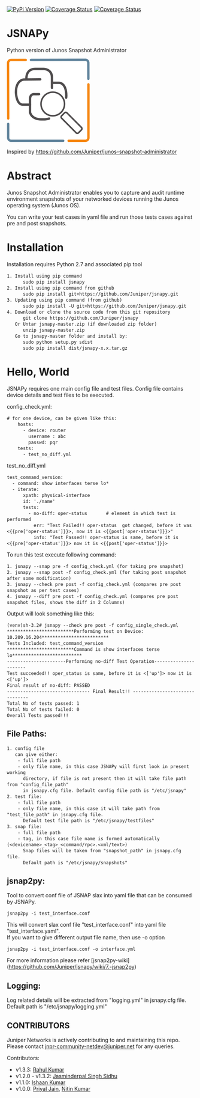 [![PyPi Version](https://img.shields.io/pypi/v/jsnapy.svg)](https://pypi.python.org/pypi/jsnapy/)
[![Coverage Status](https://travis-ci.org/Juniper/jsnapy.svg?branch=master)](https://travis-ci.org/Juniper/jsnapy)
[![Coverage Status](https://coveralls.io/repos/github/Juniper/jsnapy/badge.svg?branch=master)](https://coveralls.io/github/Juniper/jsnapy?branch=master)

# JSNAPy
Python version of Junos Snapshot Administrator

![JSNAPy logo](static/JSNAPy.png?raw=true "JSNAPy logo")

Inspired by https://github.com/Juniper/junos-snapshot-administrator

Abstract
========

  Junos Snapshot Administrator enables you to capture and audit runtime environment snapshots of your networked devices running   the Junos operating system (Junos OS).
  
  You can write your test cases in yaml file and run those tests cases against pre and post snapshots.
  
Installation
=============
Installation requires Python 2.7 and associated pip tool
      
    1. Install using pip command
          sudo pip install jsnapy
    2. Install using pip command from github
          sudo pip install git+https://github.com/Juniper/jsnapy.git 
    3. Updating using pip command (from github)
          sudo pip install -U git+https://github.com/Juniper/jsnapy.git 
    4. Download or clone the source code from this git repository
          git clone https://github.com/Juniper/jsnapy
       Or Untar jsnapy-master.zip (if downloaded zip folder)
          unzip jsnapy-master.zip
       Go to jsnapy-master folder and install by:
          sudo python setup.py sdist
          sudo pip install dist/jsnapy-x.x.tar.gz
          
Hello, World
=============
JSNAPy requires one main config file and test files.
Config file contains device details and test files to be executed.

config_check.yml:
```
# for one device, can be given like this:
    hosts:
      - device: router 
        username : abc
        passwd: pqr
    tests:
      - test_no_diff.yml 
```
test_no_diff.yml
```
test_command_version:
  - command: show interfaces terse lo* 
  - iterate:
      xpath: physical-interface
      id: './name'
      tests:
        - no-diff: oper-status       # element in which test is performed
          err: "Test Failed!! oper-status  got changed, before it was <{{pre['oper-status']}}>, now it is <{{post['oper-status']}}>"
          info: "Test Passed!! oper-status is same, before it is <{{pre['oper-status']}}> now it is <{{post['oper-status']}}> 
```

To run this test execute following command:
```
1. jsnapy --snap pre -f config_check.yml (for taking pre snapshot)
2. jsnapy --snap post -f config_check.yml (for taking post snapshot after some modification)
3. jsnapy --check pre post -f config_check.yml (compares pre post snapshot as per test cases)
4. jsnapy --diff pre post -f config_check.yml (compares pre post snapshot files, shows the diff in 2 Columns)
```

Output will look something like this:
```
(venv)sh-3.2# jsnapy --check pre post -f config_single_check.yml 
*************************Performing test on Device: 10.209.16.204*************************
Tests Included: test_command_version 
*************************Command is show interfaces terse lo**************************
----------------------Performing no-diff Test Operation----------------------
Test succeeded!! oper_status is same, before it is <['up']> now it is <['up']> 
Final result of no-diff: PASSED 
------------------------------- Final Result!! -------------------------------
Total No of tests passed: 1
Total No of tests failed: 0 
Overall Tests passed!!! 
```

File Paths:
--------------
```
1. config file   
   can give either:
    - full file path  
    - only file name, in this case JSNAPy will first look in present working 
      directory, if file is not present then it will take file path from "config_file_path" 
      in jsnapy.cfg file. Default config file path is "/etc/jsnapy"
2. test file: 
    - full file path  
    - only file name, in this case it will take path from "test_file_path" in jsnapy.cfg file. 
      Default test file path is "/etc/jsnapy/testfiles"
3. snap file:
    - full file path
    - tag, in this case file name is formed automatically (<devicename>_<tag>_<command/rpc>.<xml/text>)
      Snap files will be taken from "snapshot_path" in jsnapy.cfg file. 
      Default path is "/etc/jsnapy/snapshots"
```
jsnap2py: 
----------
Tool to convert conf file of JSNAP slax into yaml file that can be consumed by JSNAPy.
```
jsnap2py -i test_interface.conf
```
This will convert slax conf file "test_interface.conf" into yaml file "test_interface.yaml".  
If you want to give different output file name, then use -o option
```
jsnap2py -i test_interface.conf -o interface.yml
```
For more information please refer [jsnap2py-wiki] (https://github.com/Juniper/jsnapy/wiki/7.-jsnap2py)


Logging:
--------
Log related details will be extracted from "logging.yml" in jsnapy.cfg file.
      Default path is "/etc/jsnapy/logging.yml"

CONTRIBUTORS
-------------

Juniper Networks is actively contributing to and maintaining this repo. Please contact jnpr-community-netdev@juniper.net for any queries.

Contributors:  

* v1.3.3: [Rahul Kumar](https://github.com/rahkumar651991)
* v1.2.0 - v1.3.2: [Jasminderpal Singh Sidhu](https://github.com/sidhujasminder)
* v1.1.0: [Ishaan Kumar](https://github.com/eeishaan)
* v1.0.0: [Priyal Jain](https://github.com/jainpriyal), [Nitin Kumar](https://github.com/vnitinv)


